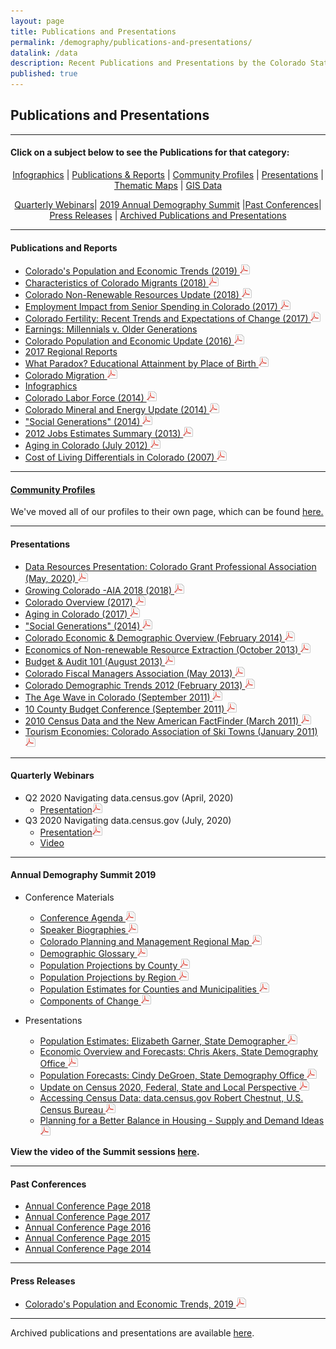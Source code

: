 ```yaml
---
layout: page
title: Publications and Presentations
permalink: /demography/publications-and-presentations/
datalink: /data
description: Recent Publications and Presentations by the Colorado State Demography Office
published: true
---
```


## Publications and Presentations

- - -

#### Click on a subject below to see the Publications for that category:


<div style="text-align: center;" markdown="1">

[Infographics](/demography/infographics#infographics) \| [Publications & Reports](#publications-and-reports) \| [Community Profiles](#community-profiles) \| [Presentations](#presentations) \| [Thematic Maps](/gis/thematic-maps#thematic-maps) \| [GIS Data](/gis/gis-data#gis-data)

 [Quarterly Webinars](#quarterly-webinars)\| [2019 Annual Demography Summit](#annual-demography-summit-2019) \|[Past Conferences](#past-conferences)\| [Press Releases](#press-releases) \| [Archived Publications and Presentations](/demography/archived-publications-and-presentations#archived-publications-and-presentations)

</div>



- - -

#### Publications and Reports
- [Colorado's Population and Economic Trends (2019) ![pdf](/images/page_white_acrobat.png 'download pdf file')](https://drive.google.com/uc?export=download&id=1ftugvPGk5GDFzxan0XAJKq9ytGr7sdCg)
- [Characteristics of Colorado Migrants (2018) ![pdf](/images/page_white_acrobat.png 'download pdf file')](https://drive.google.com/uc?export=download&id=1UaUuhTWxQiX7Kdu-b3vJn8J9V10BtOFn)
- [Colorado Non-Renewable Resources Update (2018) ![pdf](/images/page_white_acrobat.png 'download pdf file')](https://drive.google.com/uc?export=download&id=1cT9svV10PxlrC46ucauNJttgJc0GS4sN)
- [Employment Impact from Senior Spending in Colorado (2017) ![pdf](/images/page_white_acrobat.png 'download pdf file')](https://drive.google.com/uc?export=download&id=0B2FMBVetYCVCSDBQVlE1WkQxUlE)
- [Colorado Fertility: Recent Trends and Expectations of Change (2017) ![pdf](/images/page_white_acrobat.png 'download pdf file')](https://drive.google.com/uc?export=download&id=0B2FMBVetYCVCRUxUQjg0R0NKSkU)
- [Earnings: Millennials v. Older Generations](https://demography.dola.colorado.gov/crosstabs/millennial-earnings/)
- [Colorado Population and Economic Update (2016) ![pdf](/images/page_white_acrobat.png 'download pdf file')](https://drive.google.com/uc?export=download&id=0ByjImPUKASTTQm5LSG5SMm16UFU)
- [2017 Regional Reports](/demography/region-reports-2014/)
- [What Paradox? Educational Attainment by Place of Birth ![pdf](/images/page_white_acrobat.png 'download pdf file')](https://drive.google.com/uc?export=download&id=0B2oqdPZKJqK7RDloZG45V2JmNmc)
- [Colorado Migration ![pdf](/images/page_white_acrobat.png 'download pdf file')](https://drive.google.com/uc?export=download&id=0B2oqdPZKJqK7TVRiYlI5RnR0Tms)
- [Infographics](/demography/infographics#infographics)
- [Colorado Labor Force (2014) ![pdf](/images/page_white_acrobat.png 'download pdf file')](https://drive.google.com/uc?export=download&id=0B2oqdPZKJqK7T3FqeGdUZDhUOGM)
- [Colorado Mineral and Energy Update (2014) ![pdf](/images/page_white_acrobat.png 'download pdf file')](https://drive.google.com/uc?export=download&id=0B2oqdPZKJqK7UWNjU1ZuVnVEUmc)
- [\"Social Generations\" (2014) ![pdf](/images/page_white_acrobat.png 'download pdf file')](https://drive.google.com/uc?export=download&id=0B2oqdPZKJqK7dU9uVzdzaE84c0k)
- [2012 Jobs Estimates Summary  (2013) ![pdf](/images/page_white_acrobat.png 'download pdf file')](https://drive.google.com/uc?export=download&id=0B2oqdPZKJqK7MEVncWlCVmNEVE0)
- [Aging in Colorado (July 2012) ![pdf](/images/page_white_acrobat.png 'download pdf file')](https://drive.google.com/uc?export=download&id=0B2oqdPZKJqK7NnhnQnVhWHdJV1E)
- [Cost of Living Differentials in Colorado (2007) ![pdf](/images/page_white_acrobat.png 'download pdf file')](https://drive.google.com/uc?export=download&id=0B2oqdPZKJqK7NE1XNDVrN2tBelE)


- - -
 
#### [Community Profiles](https://demography.dola.colorado.gov/colorado-demographic-profiles/)

We've moved all of our profiles to their own page, which can be found [here.](https://demography.dola.colorado.gov/colorado-demographic-profiles/)

- - -

#### Presentations

- [Data Resources Presentation: Colorado Grant Professional Association (May, 2020) ![pdf](/images/page_white_acrobat.png 'download pdf file')](https://drive.google.com/uc?export=download&id=1GpEa7vnYqidfInusIUOmLaImy2WzJZAp)
- [Growing Colorado -AIA 2018 (2018) ![pdf](/images/page_white_acrobat.png 'download pdf file')](https://drive.google.com/uc?export=download&id=1o9KoOYWB0LcqknYnCLTfk6XotZjHwAea)
- [Colorado Overview (2017) ![pdf](/images/page_white_acrobat.png 'download pdf file')](https://drive.google.com/uc?export=download&id=0B9kZxy54UDqMZDFWVEpvb2dWSHM)
- [Aging in Colorado (2017) ![pdf](/images/page_white_acrobat.png 'download pdf file')](https://drive.google.com/uc?export=download&id=0B9kZxy54UDqMbklTdy1qNWc1bTQ)
- [\"Social Generations\" (2014) ![pdf](/images/page_white_acrobat.png 'download pdf file')](https://drive.google.com/uc?export=download&id=0B2oqdPZKJqK7bkxBeXN3TlFlNEE)
- [Colorado Economic & Demographic Overview (February 2014) ![pdf](/images/page_white_acrobat.png 'download pdf file')](https://drive.google.com/uc?export=download&id=0B2oqdPZKJqK7VnVocTdzS1ByV00)
- [Economics of Non-renewable Resource Extraction (October 2013) ![pdf](/images/page_white_acrobat.png 'download pdf file')](https://drive.google.com/uc?export=download&id=0B2oqdPZKJqK7aUNDRUZkamVpTlk)
- [Budget & Audit 101 (August 2013) ![pdf](/images/page_white_acrobat.png 'download pdf file')](https://drive.google.com/uc?export=download&id=0B2oqdPZKJqK7NVdvUldCeURyRUE)
- [Colorado Fiscal Managers Association (May 2013) ![pdf](/images/page_white_acrobat.png 'download pdf file')](https://drive.google.com/uc?export=download&id=0B2oqdPZKJqK7SW4zQVpvUGZWU2M)
- [Colorado Demographic Trends 2012 (February 2013) ![pdf](/images/page_white_acrobat.png 'download pdf file')](https://drive.google.com/uc?export=download&id=0B2oqdPZKJqK7ajJtekt1U1k3d0k)
- [The Age Wave in Colorado (September 2011) ![pdf](/images/page_white_acrobat.png 'download pdf file')](https://drive.google.com/uc?export=download&id=0B2oqdPZKJqK7SWxLUVhfUXc3VlE)
- [10 County Budget Conference (September 2011) ![pdf](/images/page_white_acrobat.png 'download pdf file')](https://drive.google.com/uc?export=download&id=0B2oqdPZKJqK7ZDRpWE5VblFQYzQ)
- [2010 Census Data and the New American FactFinder (March 2011) ![pdf](/images/page_white_acrobat.png 'download pdf file')](https://drive.google.com/uc?export=download&id=0B2oqdPZKJqK7c3F6aVk5LUlKd1U)
- [Tourism Economies: Colorado Association of Ski Towns (January 2011) ![pdf](/images/page_white_acrobat.png 'download pdf file')](https://drive.google.com/uc?export=download&id=0B2oqdPZKJqK7bHZRV3ZYZUhTcVE)

- - -
#### Quarterly Webinars

- Q2 2020 Navigating data.census.gov (April, 2020)
   - [Presentation![pdf](/images/page_white_acrobat.png 'download pdf file')](https://drive.google.com/uc?export=download&id=1e5xNp_iA5vb7kNo0y1mAaZvtgbyYBplZ)
- Q3 2020 Navigating data.census.gov (July, 2020) 
   - [Presentation![pdf](/images/page_white_acrobat.png 'download pdf file')](https://drive.google.com/uc?export=download&id=15bs1ZL3VVQc_W48I5yjGXrSXYdhwm2oS)   
   - [Video](https://youtu.be/WWNJneZXLCQ)
- - -

#### Annual Demography Summit 2019

- Conference Materials 
   - [Conference Agenda ![pdf](/images/page_white_acrobat.png 'download pdf file')](https://drive.google.com/uc?export=download&id=1icenN570mJFaa7bAqCEncVfyVrhPfVj1)
   - [Speaker Biographies ![pdf](/images/page_white_acrobat.png 'download pdf file')](https://drive.google.com/uc?export=download&id=1U5_c7G_Mhn_CR7HRsPtqT3PQeu7nxNFJ)
   - [Colorado Planning and Management Regional Map ![pdf](/images/page_white_acrobat.png 'download pdf file')](https://drive.google.com/uc?export=download&id=1dmP03jMT8ajh2AtyPycT9XcJYkTRwsFA)
   - [Demographic Glossary ![pdf](/images/page_white_acrobat.png 'download pdf file')](https://drive.google.com/uc?export=download&id=13NtPanLZk7V1iRD-6W9JoPRY-HjoYkQP)
   - [Population Projections by County ![pdf](/images/page_white_acrobat.png 'download pdf file')](https://drive.google.com/uc?export=download&id=1NK7IYsOx0eqzgxJXLnvaeQIru8KRmASF)
   - [Population Projections by Region ![pdf](/images/page_white_acrobat.png 'download pdf file')](https://drive.google.com/uc?export=download&id=1z0WIi0vUhdiNIDr_hhDci-Z75mweFet9)
   - [Population Estimates for Counties and Municipalities ![pdf](/images/page_white_acrobat.png 'download pdf file')](https://drive.google.com/uc?export=download&id=1S7ys_qBRoO5425t8JL8IorOhBoNLoBqx)
   - [Components of Change ![pdf](/images/page_white_acrobat.png 'download pdf file')](https://drive.google.com/uc?export=download&id=1SRM0nXP0CbEpy7BM7loAr1TBydFLP3G7)
 
- Presentations
  - [Population Estimates:  Elizabeth Garner, State Demographer ![pdf](/images/page_white_acrobat.png 'download pdf file')](https://drive.google.com/open?id=1ioG-piOelz8Tm0ju_krbKlcOQnPxlL4k)
  - [Economic Overview and Forecasts: Chris Akers, State Demography Office ![pdf](/images/page_white_acrobat.png 'download pdf file')](https://drive.google.com/open?id=1gePpWaig9-P2o8uljx2xazEOra30yt1J)
  - [Population Forecasts: Cindy DeGroen, State Demography Office ![pdf](/images/page_white_acrobat.png 'download pdf file')](https://drive.google.com/open?id=1Bl79-42hqgd90KlK1JqoKr5Gy0FzQYuX)
  - [Update on Census 2020, Federal, State and Local Perspective ![pdf](/images/page_white_acrobat.png 'download pdf file')](https://drive.google.com/open?id=17MeJIPwrDDj8JTI1gzkn5HOKOFEs_fS6)
  - [Accessing Census Data: data.census.gov  Robert Chestnut, U.S. Census Bureau ![pdf](/images/page_white_acrobat.png 'download pdf file')](https://drive.google.com/open?id=1uWHWxv4M2UNbK0SipP-joXwghe1Vjj1L)
  - [Planning for a Better Balance in Housing - Supply and Demand Ideas ![pdf](/images/page_white_acrobat.png 'download pdf file')](https://drive.google.com/open?id=19sv56f44vRc3Av1HwST-y99RNz7UqzqZ)

 **View the video of the Summit sessions [here](https://dola.ompnetwork.org/sessions/120159?embedInPoint=1&embedOutPoint=29819&shareMethod=embed).**
 
 
 

---

#### Past Conferences
 - [Annual Conference Page 2018](/demography/annual-demography-summit-2018/#annual-demography-summit-videos-2018)
 - [Annual Conference Page 2017](/demography/annual-demography-summit-2017/#annual-demography-summit-videos-2017)
 - [Annual Conference Page 2016](/demography/annual-demography-summit-2016/#annual-demography-summit-videos-2016)
 - [Annual Conference Page 2015](/demography/annual-demography-meeting-2015/#annual-demography-meeting-videos-2015)
 - [Annual Conference Page 2014](/demography/annual-demography-meeting-2014/#annual-demography-meeting-videos-2014)

- - -

#### Press Releases

   - [Colorado's Population and Economic Trends, 2019 ![pdf](/images/page_white_acrobat.png 'download pdf file')](https://drive.google.com/open?id=1ftugvPGk5GDFzxan0XAJKq9ytGr7sdCg)  
   
- - -

Archived publications and presentations are available [here](/demography/archived-publications-and-presentations#archived-publications-and-presentations).

